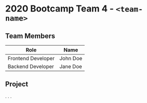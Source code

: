 # 2020 Bootcamp Team 4 - `<team-name>`

## Team Members

| Role               | Name      |
|--------------------|-----------|
| Frontend Developer | John Doe  |
| Backend Developer  | Jane Doe  |

## Project

.
.
.
